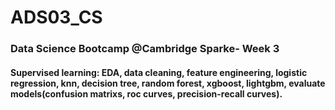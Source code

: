 # ADS03_CS
### Data Science Bootcamp @Cambridge Sparke- Week 3
#### Supervised learning: EDA, data cleaning, feature engineering, logistic regression, knn, decision tree, random forest, xgboost, lightgbm, evaluate models(confusion matrixs, roc curves, precision-recall curves).
